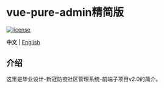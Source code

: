 <h1>vue-pure-admin精简版</h1>

[![license](https://img.shields.io/github/license/xiaoxian521/vue-pure-admin.svg)](LICENSE)

**中文** | [English](./README.en-US.md)

## 介绍

这里是毕业设计-新冠防疫社区管理系统-前端子项目v2.0的简介。
